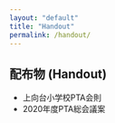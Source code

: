 ```yaml
---
layout: "default"
title: "Handout"
permalink: /handout/
---
```


## 配布物 (Handout)

- 上向台小学校PTA会則
- 2020年度PTA総会議案
